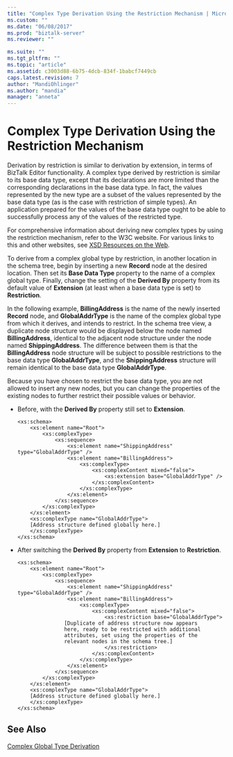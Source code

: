 ```yaml
---
title: "Complex Type Derivation Using the Restriction Mechanism | Microsoft Docs"
ms.custom: ""
ms.date: "06/08/2017"
ms.prod: "biztalk-server"
ms.reviewer: ""

ms.suite: ""
ms.tgt_pltfrm: ""
ms.topic: "article"
ms.assetid: c3003d88-6b75-4dcb-834f-1babcf7449cb
caps.latest.revision: 7
author: "MandiOhlinger"
ms.author: "mandia"
manager: "anneta"
---
```

# Complex Type Derivation Using the Restriction Mechanism
Derivation by restriction is similar to derivation by extension, in terms of BizTalk Editor functionality. A complex type derived by restriction is similar to its base data type, except that its declarations are more limited than the corresponding declarations in the base data type. In fact, the values represented by the new type are a subset of the values represented by the base data type (as is the case with restriction of simple types). An application prepared for the values of the base data type ought to be able to successfully process any of the values of the restricted type.  
  
 For comprehensive information about deriving new complex types by using the restriction mechanism, refer to the W3C website. For various links to this and other websites, see [XSD Resources on the Web](../core/xsd-resources-on-the-web.md).  
  
 To derive from a complex global type by restriction, in another location in the schema tree, begin by inserting a new **Record** node at the desired location. Then set its **Base Data Type** property to the name of a complex global type. Finally, change the setting of the **Derived By** property from its default value of **Extension** (at least when a base data type is set) to **Restriction**.  
  
 In the following example, **BillingAddress** is the name of the newly inserted **Record** node, and **GlobalAddrType** is the name of the complex global type from which it derives, and intends to restrict. In the schema tree view, a duplicate node structure would be displayed below the node named **BillingAddress**, identical to the adjacent node structure under the node named **ShippingAddress**. The difference between them is that the **BillingAddress** node structure will be subject to possible restrictions to the base data type **GlobalAddrType**, and the **ShippingAddress** structure will remain identical to the base data type **GlobalAddrType**.  
  
 Because you have chosen to restrict the base data type, you are not allowed to insert any new nodes, but you can change the properties of the existing nodes to further restrict their possible values or behavior.  
  
-   Before, with the **Derived By** property still set to **Extension**.  
  
    ```  
    <xs:schema>  
        <xs:element name="Root">  
            <xs:complexType>  
                <xs:sequence>  
                    <xs:element name="ShippingAddress" type="GlobalAddrType" />  
                    <xs:element name="BillingAddress">  
                        <xs:complexType>  
                            <xs:complexContent mixed="false">  
                                <xs:extension base="GlobalAddrType" />  
                            </xs:complexContent>  
                        </xs:complexType>  
                    </xs:element>  
                </xs:sequence>  
            </xs:complexType>  
        </xs:element>  
        <xs:complexType name="GlobalAddrType">  
        [Address structure defined globally here.]  
        </xs:complexType>  
    </xs:schema>  
    ```  
  
-   After switching the **Derived By** property from **Extension** to **Restriction**.  
  
    ```  
    <xs:schema>  
        <xs:element name="Root">  
            <xs:complexType>  
                <xs:sequence>  
                    <xs:element name="ShippingAddress" type="GlobalAddrType" />  
                    <xs:element name="BillingAddress">  
                        <xs:complexType>  
                            <xs:complexContent mixed="false">  
                                <xs:restriction base="GlobalAddrType">  
                   [Duplicate of address structure now appears  
                   here, ready to be restricted with additional  
                   attributes, set using the properties of the  
                   relevant nodes in the schema tree.]  
                                </xs:restriction>  
                            </xs:complexContent>  
                        </xs:complexType>  
                    </xs:element>  
                </xs:sequence>  
            </xs:complexType>  
        </xs:element>  
        <xs:complexType name="GlobalAddrType">  
        [Address structure defined globally here.]  
        </xs:complexType>  
    </xs:schema>  
    ```  
  
## See Also  
 [Complex Global Type Derivation](../core/complex-global-type-derivation.md)